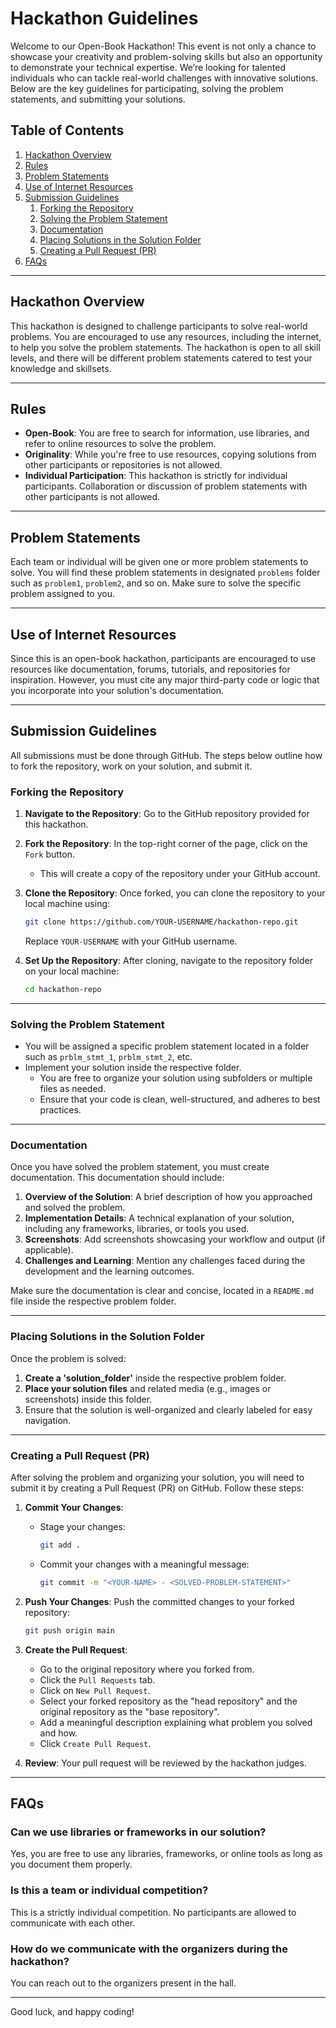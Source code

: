 # Hackathon Guidelines

Welcome to our Open-Book Hackathon! This event is not only a chance to showcase your creativity and problem-solving skills but also an opportunity to demonstrate your technical expertise. We’re looking for talented individuals who can tackle real-world challenges with innovative solutions. Below are the key guidelines for participating, solving the problem statements, and submitting your solutions.

## Table of Contents
1. [Hackathon Overview](#hackathon-overview)
2. [Rules](#rules)
3. [Problem Statements](#problem-statements)
4. [Use of Internet Resources](#use-of-internet-resources)
5. [Submission Guidelines](#submission-guidelines)
    1. [Forking the Repository](#forking-the-repository)
    2. [Solving the Problem Statement](#solving-the-problem-statement)
    3. [Documentation](#documentation)
    4. [Placing Solutions in the Solution Folder](#placing-solutions-in-the-solution-folder)
    5. [Creating a Pull Request (PR)](#creating-a-pull-request-pr)
6. [FAQs](#faqs)

---

## Hackathon Overview

This hackathon is designed to challenge participants to solve real-world problems. You are encouraged to use any resources, including the internet, to help you solve the problem statements. The hackathon is open to all skill levels, and there will be different problem statements catered to test your knowledge and skillsets.

---
## Rules

- **Open-Book**: You are free to search for information, use libraries, and refer to online resources to solve the problem.
- **Originality**: While you're free to use resources, copying solutions from other participants or repositories is not allowed.
- **Individual Participation**: This hackathon is strictly for individual participants. Collaboration or discussion of problem statements with other participants is not allowed.

---

## Problem Statements

Each team or individual will be given one or more problem statements to solve. You will find these problem statements in designated `problems` folder such as `problem1`, `problem2`, and so on. Make sure to solve the specific problem assigned to you.

---

## Use of Internet Resources

Since this is an open-book hackathon, participants are encouraged to use resources like documentation, forums, tutorials, and repositories for inspiration. However, you must cite any major third-party code or logic that you incorporate into your solution's documentation.

---

## Submission Guidelines

All submissions must be done through GitHub. The steps below outline how to fork the repository, work on your solution, and submit it.

### Forking the Repository

1. **Navigate to the Repository**: Go to the GitHub repository provided for this hackathon.
2. **Fork the Repository**: In the top-right corner of the page, click on the `Fork` button.
    - This will create a copy of the repository under your GitHub account.
3. **Clone the Repository**: Once forked, you can clone the repository to your local machine using:
   ```bash
   git clone https://github.com/YOUR-USERNAME/hackathon-repo.git
   ```
   Replace `YOUR-USERNAME` with your GitHub username.

4. **Set Up the Repository**: After cloning, navigate to the repository folder on your local machine:
   ```bash
   cd hackathon-repo
   ```

---

### Solving the Problem Statement

- You will be assigned a specific problem statement located in a folder such as `prblm_stmt_1`, `prblm_stmt_2`, etc.
- Implement your solution inside the respective folder.
    - You are free to organize your solution using subfolders or multiple files as needed.
    - Ensure that your code is clean, well-structured, and adheres to best practices.

---

### Documentation

Once you have solved the problem statement, you must create documentation. This documentation should include:

1. **Overview of the Solution**: A brief description of how you approached and solved the problem.
2. **Implementation Details**: A technical explanation of your solution, including any frameworks, libraries, or tools you used.
3. **Screenshots**: Add screenshots showcasing your workflow and output (if applicable).
4. **Challenges and Learning**: Mention any challenges faced during the development and the learning outcomes.

Make sure the documentation is clear and concise, located in a `README.md` file inside the respective problem folder.

---

### Placing Solutions in the Solution Folder

Once the problem is solved:

1. **Create a 'solution_folder'** inside the respective problem folder.
2. **Place your solution files** and related media (e.g., images or screenshots) inside this folder.
3. Ensure that the solution is well-organized and clearly labeled for easy navigation.

---

### Creating a Pull Request (PR)

After solving the problem and organizing your solution, you will need to submit it by creating a Pull Request (PR) on GitHub. Follow these steps:

1. **Commit Your Changes**:
   - Stage your changes:
     ```bash
     git add .
     ```
   - Commit your changes with a meaningful message:
     ```bash
     git commit -m "<YOUR-NAME> - <SOLVED-PROBLEM-STATEMENT>"
     ```

2. **Push Your Changes**: Push the committed changes to your forked repository:
   ```bash
   git push origin main
   ```

3. **Create the Pull Request**:
    - Go to the original repository where you forked from.
    - Click the `Pull Requests` tab.
    - Click on `New Pull Request`.
    - Select your forked repository as the "head repository" and the original repository as the "base repository".
    - Add a meaningful description explaining what problem you solved and how.
    - Click `Create Pull Request`.

4. **Review**: Your pull request will be reviewed by the hackathon judges.

---

## FAQs

### Can we use libraries or frameworks in our solution?
Yes, you are free to use any libraries, frameworks, or online tools as long as you document them properly.

### Is this a team or individual competition?
This is a strictly individual competition. No participants are allowed to communicate with each other.

### How do we communicate with the organizers during the hackathon?
You can reach out to the organizers present in the hall.

---

Good luck, and happy coding!
